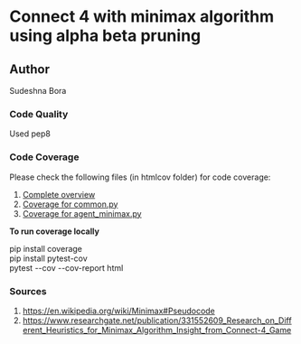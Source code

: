 # Connect 4 with minimax algorithm using alpha beta pruning

## Author<br>
Sudeshna Bora

### Code Quality 
Used pep8 
### Code Coverage<br>
Please check the following files (in htmlcov folder) for code coverage:
1. [Complete overview](https://htmlpreview.github.io/?https://github.com/SudeshnaBora/agent0/blob/master/htmlcov/index.html)<br>
2. [Coverage for common.py](https://htmlpreview.github.io/?https://github.com/SudeshnaBora/agent0/blob/master/htmlcov/agents_common_common_py.html)<br>
3. [Coverage for agent_minimax.py](https://htmlpreview.github.io/?https://github.com/SudeshnaBora/agent0/blob/master/htmlcov/agents_agent_minimax_py.html)<br> 

<b>To run coverage locally</b>

pip install coverage <br>
pip install pytest-cov<br> 
pytest --cov --cov-report html


### Sources

1. https://en.wikipedia.org/wiki/Minimax#Pseudocode
2. https://www.researchgate.net/publication/331552609_Research_on_Different_Heuristics_for_Minimax_Algorithm_Insight_from_Connect-4_Game
